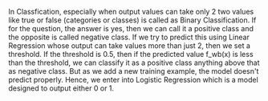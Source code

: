 In Classfication, especially when output values can take only 2 two values like true or false (categories or classes) is called as Binary Classification. If for the question, the answer is yes, then we can call it a positive class and the opposite is called negative class. If we try to predict this using Linear Regression whose output can take values more than just 2, then we set a threshold. If the threshold is 0.5, then if the predicted value f_wb(x) is less than the threshold, we can classify it as a positive class anything above that as negative class. But as we add a new training example, the model doesn't predict properly. Hence, we enter into Logistic Regression which is a model designed to output either 0 or 1.
